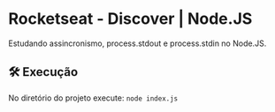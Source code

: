 # Rocketseat - Discover | Node.JS
Estudando assincronismo, process.stdout e process.stdin no Node.JS.

## 🛠 Execução
No diretório do projeto execute: `node index.js`


